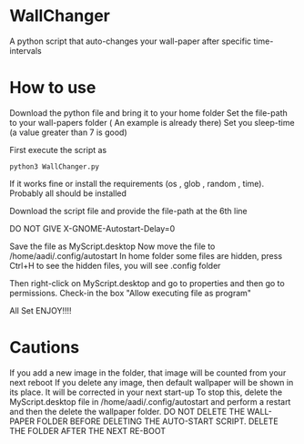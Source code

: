 # WallChanger
A python script that auto-changes your wall-paper after specific time-intervals

# How to use
Download the python file and bring it to your home folder
Set the file-path to your wall-papers folder ( An example is already there)
Set you sleep-time  (a value greater than 7 is good)

First execute the script as 
```
python3 WallChanger.py
```

If it works fine or install the requirements (os , glob , random , time). Probably all should be installed

Download the script file and provide the file-path at the 6th line

DO NOT GIVE X-GNOME-Autostart-Delay=0

Save the file as MyScript.desktop
Now move the file to /home/aadi/.config/autostart
        In home folder some files are hidden, press Ctrl+H to see the hidden files, you will see .config folder
        
Then right-click on MyScript.desktop and go to properties and then go to permissions. Check-in the box "Allow executing file as program"

All Set ENJOY!!!!


# Cautions

If you add a new image in the folder, that image will be counted from your next reboot
If you delete any image, then default wallpaper will be shown in its place. It will be corrected in your next start-up
To stop this, delete the MyScript.desktop file in /home/aadi/.config/autostart and perform a restart and then the delete the wallpaper folder.
DO NOT DELETE THE WALL-PAPER FOLDER BEFORE DELETING THE AUTO-START SCRIPT. DELETE THE FOLDER AFTER THE NEXT RE-BOOT
